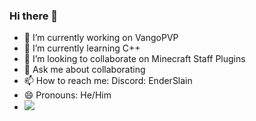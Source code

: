 ### Hi there 👋

 - 🔭 I’m currently working on VangoPVP
 - 🌱 I’m currently learning C++
 - 👯 I’m looking to collaborate on Minecraft Staff Plugins
 - 💬 Ask me about collaborating
 - 📫 How to reach me: Discord: EnderSlain
 - 😄 Pronouns: He/Him
- ![](https://github-readme-stats.vercel.app/api/top-langs/?username=EnderSlain456&theme=shadow_blue&hide_border=false&include_all_commits=true&count_private=true&layout=compact)
